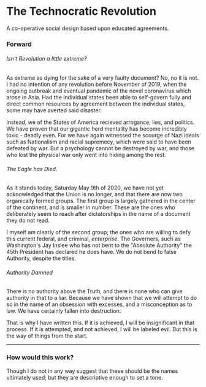 # The Technocratic Revolution
A co-operative social design based upon educated agreements.

### Forward

###### Isn't Revolution a little extreme?
As extreme as dying for the sake of a very faulty document? No, no it is not. I had no intention of any revolution before November of 2019, when the ongoing outbreak and eventual pandemic of the novel coronavirus which arose in Asia. Had the individual states been able to self-govern fully and direct common resources by agreement between the individual states, some may have averted said disaster. 

Instead, we of the States of America recieved arrogance, lies, and politics. We have proven that our gigantic herd mentality has become incredibly toxic - deadly even. For we have again witnessed the scourge of Nazi ideals such as Nationalism and racial supremecy, which were said to have been defeated by war. But a psychology cannot be destroyed by war, and those who lost the physical war only went into hiding among the rest.

###### The Eagle has Died.
As it stands today, Saturday May 9th of 2020, we have not yet acknowledged that the Union is no longer, and that there are now two organically formed groups. The first group is largely gathered in the center of the continent, and is smaller in number. These are the ones who deliberately seem to reach after dictatorships in the name of a document they do not read. 

I myself am clearly of the second group; the ones who are willing to defy this current federal, and criminal, _enterprise_. The Governers, such as Washington's Jay Inslee who has not bent to the "Absolute Authority" the 45th President has declared he does have. We do not bend to false Authority, despite the titles. 

###### Authority Damned
There is no authority above the Truth, and there is none who can give authority in that to a liar. Because we have shown that we will attempt to do so in the name of an obsession with excesses, and a misconception as to law. We have certainly fallen into destruction.

That is why I have written this. If it is achieved, I will be insignificant in that process. If it is attempted, and not achieved, I will be labeled evil. But this is the way of things from the start.

***

### How would this work?
Though I do not in any way suggest that these should be the names ultimately used; but they are descriptive enough to set a tone.